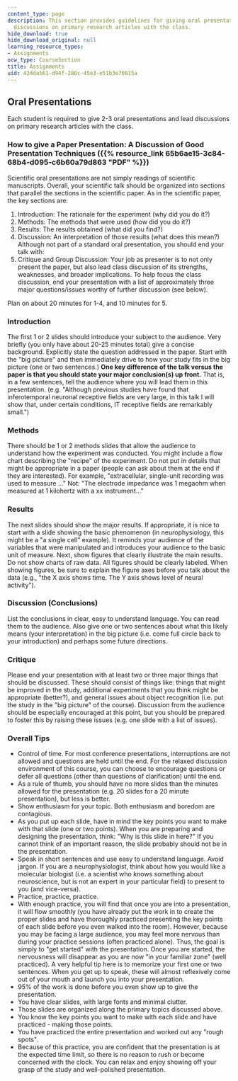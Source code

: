 ```yaml
---
content_type: page
description: This section provides guidelines for giving oral presentations and leading
  discussions on primary research articles with the class.
hide_download: true
hide_download_original: null
learning_resource_types:
- Assignments
ocw_type: CourseSection
title: Assignments
uid: 424da561-d94f-286c-45e3-e51b3e76615a
---
```


Oral Presentations
------------------

Each student is required to give 2-3 oral presentations and lead discussions on primary research articles with the class.

### How to give a Paper Presentation: A Discussion of Good Presentation Techniques ({{% resource_link 65b6ae15-3c84-68b4-d095-c6b60a79d863 "PDF" %}})

Scientific oral presentations are not simply readings of scientific manuscripts. Overall, your scientific talk should be organized into sections that parallel the sections in the scientific paper. As in the scientific paper, the key sections are:

1.  Introduction: The rationale for the experiment (why did you do it?)
2.  Methods: The methods that were used (how did you do it?)
3.  Results: The results obtained (what did you find?)
4.  Discussion: An interpretation of those results (what does this mean?)  
    Although not part of a standard oral presentation, you should end your talk with:
5.  Critique and Group Discussion: Your job as presenter is to not only present the paper, but also lead class discussion of its strengths, weaknesses, and broader implications. To help focus the class discussion, end your presentation with a list of approximately three major questions/issues worthy of further discussion (see below).

Plan on about 20 minutes for 1-4, and 10 minutes for 5.

### Introduction

The first 1 or 2 slides should introduce your subject to the audience. Very briefly (you only have about 20-25 minutes total) give a concise background. Explicitly state the question addressed in the paper. Start with the "big picture" and then immediately drive to how your study fits in the big picture (one or two sentences.) **One key difference of the talk versus the paper is that you should state your major conclusion(s) up front.** That is, in a few sentences, tell the audience where you will lead them in this presentation. (e.g. "Although previous studies have found that inferotemporal neuronal receptive fields are very large, in this talk I will show that, under certain conditions, IT receptive fields are remarkably small.")

### Methods

There should be 1 or 2 methods slides that allow the audience to understand how the experiment was conducted. You might include a flow chart describing the "recipe" of the experiment. Do not put in details that might be appropriate in a paper (people can ask about them at the end if they are interested). For example, "extracellular, single-unit recording was used to measure …" Not: "The electrode impedance was 1 megaohm when measured at 1 kilohertz with a xx instrument…"

### Results

The next slides should show the major results. If appropriate, it is nice to start with a slide showing the basic phenomenon (in neurophysiology, this might be a "a single cell" example). It reminds your audience of the variables that were manipulated and introduces your audience to the basic unit of measure. Next, show figures that clearly illustrate the main results. Do not show charts of raw data. All figures should be clearly labeled. When showing figures, be sure to explain the figure axes before you talk about the data (e.g., "the X axis shows time. The Y axis shows level of neural activity").

### Discussion (Conclusions)

List the conclusions in clear, easy to understand language. You can read them to the audience. Also give one or two sentences about what this likely means (your interpretation) in the big picture (i.e. come full circle back to your introduction) and perhaps some future directions.

### Critique

Please end your presentation with at least two or three major things that should be discussed. These should consist of things like: things that might be improved in the study, additional experiments that you think might be appropriate (better?), and general issues about object recognition (i.e. put the study in the "big picture" of the course). Discussion from the audience should be especially encouraged at this point, but you should be prepared to foster this by raising these issues (e.g. one slide with a list of issues).

### Overall Tips

*   Control of time. For most conference presentations, interruptions are not allowed and questions are held until the end. For the relaxed discussion environment of this course, you can choose to encourage questions or defer all questions (other than questions of clarification) until the end.
*   As a rule of thumb, you should have no more slides than the minutes allowed for the presentation (e.g. 20 slides for a 20 minute presentation), but less is better.
*   Show enthusiasm for your topic. Both enthusiasm and boredom are contagious.
*   As you put up each slide, have in mind the key points you want to make with that slide (one or two points). When you are preparing and designing the presentation, think: "Why is this slide in here?" If you cannot think of an important reason, the slide probably should not be in the presentation.
*   Speak in short sentences and use easy to understand language. Avoid jargon. If you are a neurophysiologist, think about how you would like a molecular biologist (i.e. a scientist who knows something about neuroscience, but is not an expert in your particular field) to present to you (and vice-versa).
*   Practice, practice, practice.
*   With enough practice, you will find that once you are into a presentation, it will flow smoothly (you have already put the work in to create the proper slides and have thoroughly practiced presenting the key points of each slide before you even walked into the room). However, because you may be facing a large audience, you may feel more nervous than during your practice sessions (often practiced alone). Thus, the goal is simply to "get started" with the presentation. Once you are started, the nervousness will disappear as you are now "in your familiar zone" (well practiced). A very helpful tip here is to memorize your first one or two sentences. When you get up to speak, these will almost reflexively come out of your mouth and launch you into your presentation.
*   95% of the work is done before you even show up to give the presentation.
*   You have clear slides, with large fonts and minimal clutter.
*   Those slides are organized along the primary topics discussed above.
*   You know the key points you want to make with each slide and have practiced - making those points.
*   You have practiced the entire presentation and worked out any "rough spots".
*   Because of this practice, you are confident that the presentation is at the expected time limit, so there is no reason to rush or become concerned with the clock. You can relax and enjoy showing off your grasp of the study and well-polished presentation.